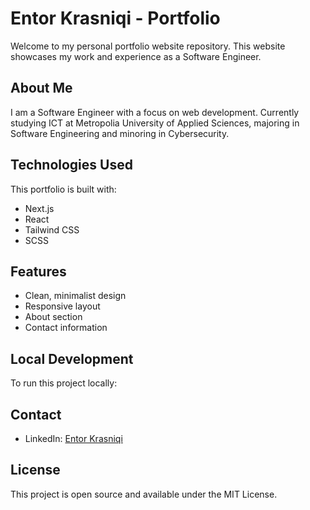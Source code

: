 # Entor Krasniqi - Portfolio

Welcome to my personal portfolio website repository. This website showcases my work and experience as a Software Engineer.

## About Me

I am a Software Engineer with a focus on web development. Currently studying ICT at Metropolia University of Applied Sciences, majoring in Software Engineering and minoring in Cybersecurity.

## Technologies Used

This portfolio is built with:

- Next.js
- React
- Tailwind CSS
- SCSS

## Features

- Clean, minimalist design
- Responsive layout
- About section
- Contact information

## Local Development

To run this project locally:

## Contact

- LinkedIn: [Entor Krasniqi](https://www.linkedin.com/in/entor-krasniqi-055b66159/)

## License

This project is open source and available under the MIT License.
